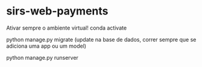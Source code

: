# sirs-web-payments

Ativar sempre o ambiente virtual!
conda activate <nome do env>
  
python manage.py migrate (update na base de dados, correr sempre que se adiciona uma app ou um model)

python manage.py runserver
